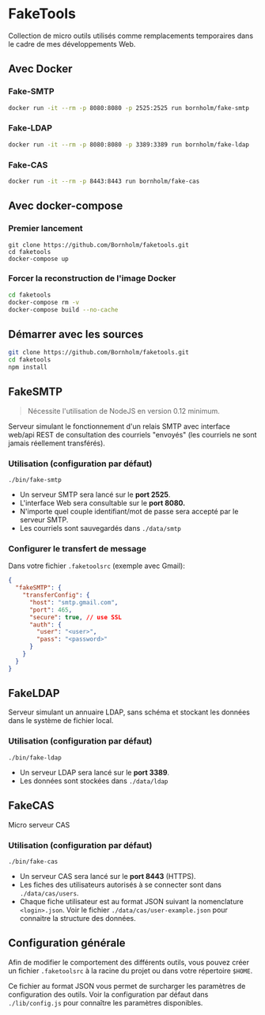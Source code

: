# FakeTools

Collection de micro outils utilisés comme remplacements temporaires dans le cadre de mes développements Web.

## Avec Docker

### Fake-SMTP

```bash
docker run -it --rm -p 8080:8080 -p 2525:2525 run bornholm/fake-smtp
```

### Fake-LDAP

```bash
docker run -it --rm -p 8080:8080 -p 3389:3389 run bornholm/fake-ldap
```

### Fake-CAS

```bash
docker run -it --rm -p 8443:8443 run bornholm/fake-cas
```

## Avec docker-compose

### Premier lancement

```
git clone https://github.com/Bornholm/faketools.git
cd faketools
docker-compose up
```

### Forcer la reconstruction de l'image Docker

```bash
cd faketools
docker-compose rm -v
docker-compose build --no-cache
```

## Démarrer avec les sources

```bash
git clone https://github.com/Bornholm/faketools.git
cd faketools
npm install
```

## FakeSMTP

> Nécessite l'utilisation de NodeJS en version 0.12 minimum.

Serveur simulant le fonctionnement d'un relais SMTP avec interface web/api REST de consultation des courriels "envoyés" (les courriels ne sont jamais réellement transférés).

### Utilisation (configuration par défaut)

```
./bin/fake-smtp
```

- Un serveur SMTP sera lancé sur le **port 2525**.
- L'interface Web sera consultable sur le **port 8080.**
- N'importe quel couple identifiant/mot de passe sera accepté par le serveur SMTP.
- Les courriels sont sauvegardés dans `./data/smtp`

### Configurer le transfert de message

Dans votre fichier `.faketoolsrc` (exemple avec Gmail):
```json
{
  "fakeSMTP": {
    "transferConfig": {
      "host": "smtp.gmail.com",
      "port": 465,
      "secure": true, // use SSL
      "auth": {
        "user": "<user>",
        "pass": "<password>"
      }
    }
  }
}
```

## FakeLDAP

Serveur simulant un annuaire LDAP, sans schéma et stockant les données dans le système de fichier local.

### Utilisation (configuration par défaut)

```
./bin/fake-ldap
```

- Un serveur LDAP sera lancé sur le **port 3389**.
- Les données sont stockées dans `./data/ldap`

## FakeCAS

Micro serveur CAS

### Utilisation (configuration par défaut)

```
./bin/fake-cas
```
- Un serveur CAS sera lancé sur le **port 8443** (HTTPS).
- Les fiches des utilisateurs autorisés à se connecter sont dans `./data/cas/users`.
- Chaque fiche utilisateur est au format JSON suivant la nomenclature `<login>.json`. Voir le fichier `./data/cas/user-example.json` pour connaitre la structure des données.

## Configuration générale

Afin de modifier le comportement des différents outils, vous pouvez créer un fichier `.faketoolsrc` à la racine du projet ou dans votre répertoire `$HOME`.

Ce fichier au format JSON vous permet de surcharger les paramètres de configuration des outils. Voir la configuration par défaut dans `./lib/config.js` pour connaître les paramètres disponibles.
